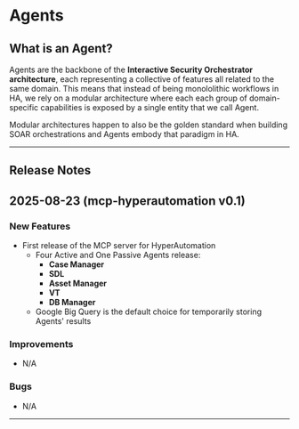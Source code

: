 # Agents

## What is an Agent?

Agents are the backbone of the **Interactive Security Orchestrator architecture**, each representing a collective of features all related to the same domain.
This means that instead of being monololithic workflows in HA, we rely on a modular architecture where each each group of domain-specific capabilities is exposed by a single entity that we call Agent.

Modular architectures happen to also be the golden standard when building SOAR orchestrations and Agents embody that paradigm in HA.



---
## Release Notes
## 2025-08-23 (mcp-hyperautomation v0.1)

### New Features

- First release of the MCP server for HyperAutomation
  - Four Active and One Passive Agents release:
    - **Case Manager**
    - **SDL**
    - **Asset Manager**
    - **VT**
    - **DB Manager**
  - Google Big Query is the default choice for temporarily storing Agents' results
 
### Improvements
- N/A
### Bugs
- N/A
---
